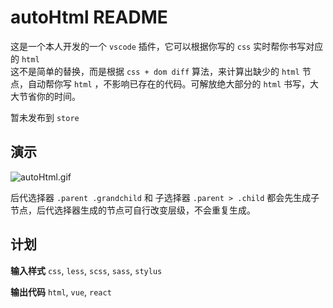 # autoHtml README

这是一个本人开发的一个 `vscode` 插件，它可以根据你写的 `css` 实时帮你书写对应的 `html`  
这不是简单的替换，而是根据 `css + dom diff` 算法，来计算出缺少的 `html` 节点，自动帮你写 `html` ，不影响已存在的代码。可解放绝大部分的 `html` 书写，大大节省你的时间。

暂未发布到 `store`

## 演示
![autoHtml.gif](https://wusfen.github.io/autoHtml/autoHtml.gif)  

后代选择器 `.parent .grandchild` 和 子选择器 `.parent > .child` 都会先生成子节点，后代选择器生成的节点可自行改变层级，不会重复生成。

## 计划

**输入样式**
 `css`, `less`, `scss`, `sass`, `stylus`
 
 **输出代码**
 `html`, `vue`, `react`
